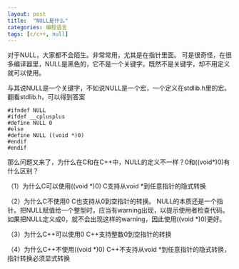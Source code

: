 ```yaml
---
layout: post 
title:  "NULL是什么"
categories: 编程语言
tags: [c/c++, null]
---
```


对于NULL，大家都不会陌生。非常常用，尤其是在指针里面。
可是很奇怪，在很多编译器里，NULL是黑色的，它不是一个关键字。既然不是关键字，却不用定义就可以使用。

与其说NULL是一个关键字，不如说NULL是一个宏，一个定义在stdlib.h里的宏。
翻看stdlib.h，可以得到答案

```
#ifndef NULL
#ifdef __cplusplus
#define NULL 0
#else
#define NULL ((void *)0)
#endif
#endif
```

那么问题又来了，为什么在C和在C++中，NULL的定义不一样？0和((void*)0)有什么区别？

（1）为什么C可以使用((void *)0)
C支持从void *到任意指针的隐式转换

（2）为什么C不使用0
C也支持从0到空指针的转换。
NULL的本质还是一个指针。把NULL赋值给一个整型时，应当有warning出现，以提示使用者检查代码。
如果把NULL定义成0，就不会出现这样的warning，因此使用((void *)0)更好。

（3）为什么C++可以使用0
C++支持整数0到空指针的转换

（4）为什么C++不使用((void *)0)
C++不支持从void *到任意指针的隐式转换，指针转换必须显式转换